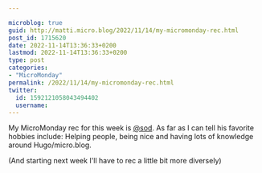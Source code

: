 ```yaml
---

microblog: true
guid: http://matti.micro.blog/2022/11/14/my-micromonday-rec.html
post_id: 1715620
date: 2022-11-14T13:36:33+0200
lastmod: 2022-11-14T13:36:33+0200
type: post
categories:
- "MicroMonday"
permalink: /2022/11/14/my-micromonday-rec.html
twitter:
  id: 1592121058043494402
  username:
---
```

My MicroMonday rec for this week is [@sod](https://micro.blog/sod). As far as I can tell his favorite hobbies include: Helping people, being nice and having lots of knowledge around Hugo/micro.blog.

(And starting next week I'll have to rec a little bit more diversely)
